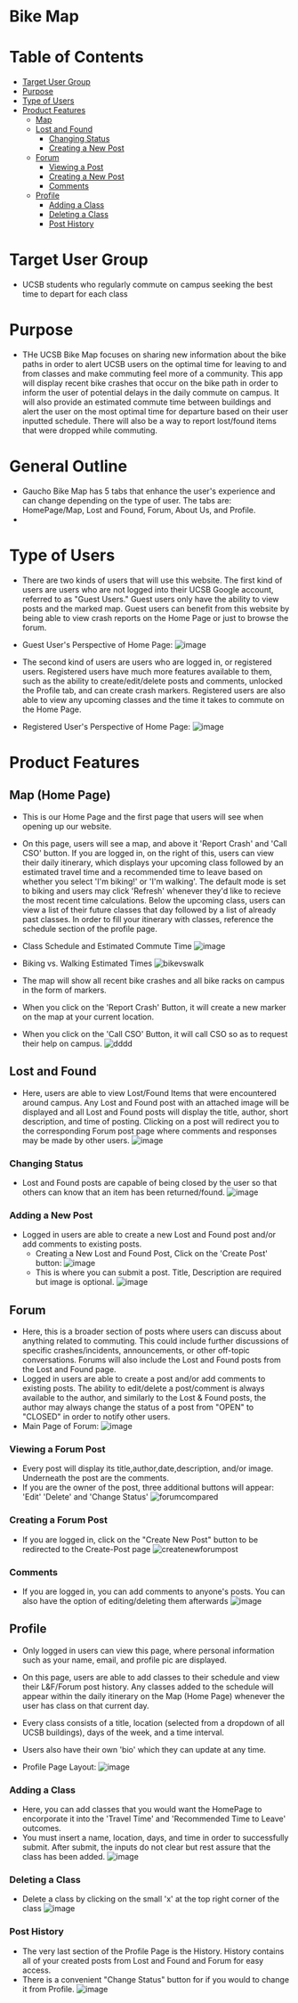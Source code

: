 # Bike Map

# Table of Contents
* [Target User Group](#target-user-group)
* [Purpose](#purpose)
* [Type of Users](#type-of-users)
* [Product Features](#product-features)
  * [Map](#map-home-page)
  * [Lost and Found](#lost-and-found)
    * [Changing Status](#changing-status)
    * [Creating a New Post](#adding-a-new-post)
  * [Forum](#forum)
    * [Viewing a Post](#viewing-a-forum-post)
    * [Creating a New Post](#creating-a-forum-post)
    * [Comments](#comments)
  * [Profile](#profile)
    * [Adding a Class](#adding-a-class)
    * [Deleting a Class](#deleting-a-class)
    * [Post History](#post-history)
  
# Target User Group
* UCSB students who regularly commute on campus seeking the best time to depart for each class

# Purpose
* THe UCSB Bike Map focuses on sharing new information about the bike paths in order to alert UCSB users on the optimal time for leaving to and from classes and make commuting feel more of a community. This app will display recent bike crashes that occur on the bike path in order to inform the user of potential delays in the daily commute on campus. It will also provide an estimated commute time between buildings and alert the user on the most optimal time for departure based on their user inputted schedule. There will also be a way to report lost/found items that were dropped while commuting.

# General Outline
* Gaucho Bike Map has 5 tabs that enhance the user's experience and can change depending on the type of user. The tabs are: HomePage/Map, Lost and Found, Forum, About Us, and Profile. 
*
# Type of Users
* There are two kinds of users that will use this website. The first kind of users are users who are not logged into their UCSB Google account, referred to as "Guest Users." Guest users only have the ability to view posts and the marked map. Guest users can benefit from this website by being able to view crash reports on the Home Page or just to browse the forum. 
* Guest User's Perspective of Home Page:
![image](https://user-images.githubusercontent.com/56051313/121294936-0ee44f00-c8a3-11eb-9873-79113b993087.png)

* The second kind of users are users who are logged in, or registered users. Registered users have much more features available to them, such as the ability to create/edit/delete posts and comments, unlocked the Profile tab, and can create crash markers. Registered users are also able to view any upcoming classes and the time it takes to commute on the Home Page.
* Registered User's Perspective of Home Page:
![image](https://user-images.githubusercontent.com/56051313/121295064-494dec00-c8a3-11eb-8300-6069a05504bb.png)

# Product Features

## Map (Home Page)
* This is our Home Page and the first page that users will see when opening up our website.
* On this page, users will see a map, and above it 'Report Crash' and 'Call CSO' button. If you are logged in, on the right of this, users can view their daily itinerary, which displays your upcoming class followed by an estimated travel time and a recommended time to leave based on whether you select 'I'm biking!' or 'I'm walking'. The default mode is set to biking and users may click 'Refresh' whenever they'd like to recieve the most recent time calculations. Below the upcoming class, users can view a list of their future classes that day followed by a list of already past classes. In order to fill your itinerary with classes, reference the schedule section of the profile page.
* Class Schedule and Estimated Commute Time
![image](https://user-images.githubusercontent.com/56051313/121298143-3853a980-c8a8-11eb-91d2-b8c6af7f1638.png)

* Biking vs. Walking Estimated Times
![bikevswalk](https://user-images.githubusercontent.com/56051313/121302902-3d682700-c8af-11eb-879d-d8c91ee7eac0.png)

* The map will show all recent bike crashes and all bike racks on campus in the form of markers.
* When you click on the 'Report Crash' Button, it will create a new marker on the map at your current location.
* When you click on the 'Call CSO' Button, it will call CSO so as to request their help on campus.
![dddd](https://user-images.githubusercontent.com/56051313/121298677-1eff2d00-c8a9-11eb-8471-a71df9276a4a.png)

## Lost and Found
* Here, users are able to view Lost/Found Items that were encountered around campus. Any Lost and Found post with an attached image will be displayed and all Lost and Found posts will display the title, author, short description, and time of posting. Clicking on a post will redirect you to the corresponding Forum post page where comments and responses may be made by other users.
![image](https://user-images.githubusercontent.com/56051313/121298776-4c4bdb00-c8a9-11eb-9b4a-c60ba9eca97e.png)

### Changing Status
* Lost and Found posts are capable of being closed by the user so that others can know that an item has been returned/found.
![image](https://user-images.githubusercontent.com/56051313/121299462-4efb0000-c8aa-11eb-9fb0-9255a94c77b3.png)

### Adding a New Post
* Logged in users are able to create a new Lost and Found post and/or add comments to existing posts.
  * Creating a New Lost and Found Post, Click on the 'Create Post' button:
  ![image](https://user-images.githubusercontent.com/56051313/121299079-b8c6da00-c8a9-11eb-96bc-420c0086cfe1.png)
  * This is where you can submit a post. Title, Description are required but image is optional.
  ![image](https://user-images.githubusercontent.com/56051313/121298931-8321f100-c8a9-11eb-909f-9449c28d6c23.png)

## Forum
* Here, this is a broader section of posts where users can discuss about anything related to commuting. This could include further discussions of specific crashes/incidents, announcements, or other off-topic conversations. Forums will also include the Lost and Found posts from the Lost and Found page.
* Logged in users are able to create a post and/or add comments to existing posts. The ability to edit/delete a post/comment is always available to the author, and similarly to the Lost & Found posts, the author may always change the status of a post from "OPEN" to "CLOSED" in order to notify other users.
* Main Page of Forum:
![image](https://user-images.githubusercontent.com/56051313/121300018-1c9dd280-c8ab-11eb-9faa-46f97c4ba7ea.png)

### Viewing a Forum Post
* Every post will display its title,author,date,description, and/or image. Underneath the post are the comments.
* If you are the owner of the post, three additional buttons will appear: 'Edit' 'Delete' and 'Change Status'
![forumcompared](https://user-images.githubusercontent.com/56051313/121300503-c5e4c880-c8ab-11eb-9cd9-057e97f3b1b9.png)

### Creating a Forum Post
* If you are logged in, click on the "Create New Post" button to be redirected to the Create-Post page
![createnewforumpost](https://user-images.githubusercontent.com/56051313/121301232-bb76fe80-c8ac-11eb-9f35-2091578ab0c3.png)

### Comments
* If you are logged in, you can add comments to anyone's posts. You can also have the option of editing/deleting them afterwards
![image](https://user-images.githubusercontent.com/56051313/121301453-11e43d00-c8ad-11eb-914f-10282b4ff8bd.png)

## Profile
* Only logged in users can view this page, where personal information such as your name, email, and profile pic are displayed.
* On this page, users are able to add classes to their schedule and view their L&F/Forum post history. Any classes added to the schedule will appear within the daily itinerary on the Map (Home Page) whenever the user has class on that current day.
* Every class consists of a title, location (selected from a dropdown of all UCSB buildings), days of the week, and a time interval.
* Users also have their own 'bio' which they can update at any time.

* Profile Page Layout:
![image](https://user-images.githubusercontent.com/56051313/121301692-6edff300-c8ad-11eb-8604-7790817da109.png)

### Adding a Class
* Here, you can add classes that you would want the HomePage to encorporate it into the 'Travel Time' and 'Recommended Time to Leave' outcomes.
* You must insert a name, location, days, and time in order to successfully submit. After submit, the inputs do not clear but rest assure that the class has been added.
![image](https://user-images.githubusercontent.com/56051313/121302098-05acaf80-c8ae-11eb-8b5a-bd3eb1004405.png)


### Deleting a Class
* Delete a class by clicking on the small 'x' at the top right corner of the class
![image](https://user-images.githubusercontent.com/56051313/121302151-1c530680-c8ae-11eb-95cc-28e61c17c912.png)

### Post History
* The very last section of the Profile Page is the History. History contains all of your created posts from Lost and Found and Forum for easy access.
* There is a convenient "Change Status" button for if you would to change it from Profile.
![image](https://user-images.githubusercontent.com/56051313/121302246-43113d00-c8ae-11eb-8b05-cb4c346300af.png)


